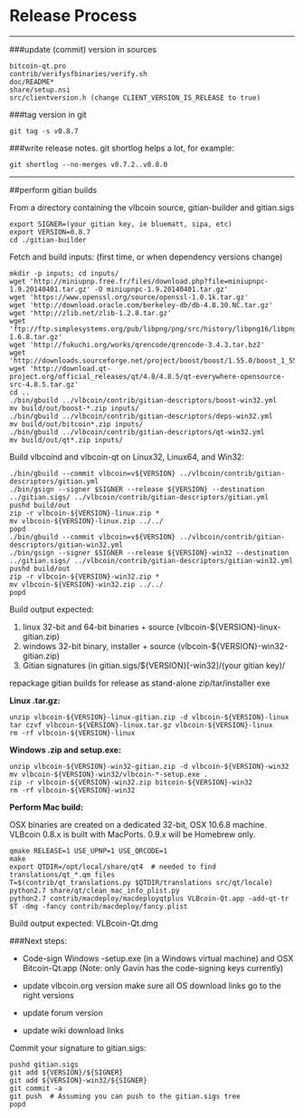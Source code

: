 Release Process
====================

* * *

###update (commit) version in sources


	bitcoin-qt.pro
	contrib/verifysfbinaries/verify.sh
	doc/README*
	share/setup.nsi
	src/clientversion.h (change CLIENT_VERSION_IS_RELEASE to true)

###tag version in git

	git tag -s v0.8.7

###write release notes. git shortlog helps a lot, for example:

	git shortlog --no-merges v0.7.2..v0.8.0

* * *

##perform gitian builds

 From a directory containing the vlbcoin source, gitian-builder and gitian.sigs
  
	export SIGNER=(your gitian key, ie bluematt, sipa, etc)
	export VERSION=0.8.7
	cd ./gitian-builder

 Fetch and build inputs: (first time, or when dependency versions change)

	mkdir -p inputs; cd inputs/
	wget 'http://miniupnp.free.fr/files/download.php?file=miniupnpc-1.9.20140401.tar.gz' -O miniupnpc-1.9.20140401.tar.gz'
	wget 'https://www.openssl.org/source/openssl-1.0.1k.tar.gz'
	wget 'http://download.oracle.com/berkeley-db/db-4.8.30.NC.tar.gz'
	wget 'http://zlib.net/zlib-1.2.8.tar.gz'
	wget 'ftp://ftp.simplesystems.org/pub/libpng/png/src/history/libpng16/libpng-1.6.8.tar.gz'
	wget 'http://fukuchi.org/works/qrencode/qrencode-3.4.3.tar.bz2'
	wget 'http://downloads.sourceforge.net/project/boost/boost/1.55.0/boost_1_55_0.tar.bz2'
	wget 'http://download.qt-project.org/official_releases/qt/4.8/4.8.5/qt-everywhere-opensource-src-4.8.5.tar.gz'
	cd ..
	./bin/gbuild ../vlbcoin/contrib/gitian-descriptors/boost-win32.yml
	mv build/out/boost-*.zip inputs/
	./bin/gbuild ../vlbcoin/contrib/gitian-descriptors/deps-win32.yml
	mv build/out/bitcoin*.zip inputs/
	./bin/gbuild ../vlbcoin/contrib/gitian-descriptors/qt-win32.yml
	mv build/out/qt*.zip inputs/

 Build vlbcoind and vlbcoin-qt on Linux32, Linux64, and Win32:
  
	./bin/gbuild --commit vlbcoin=v${VERSION} ../vlbcoin/contrib/gitian-descriptors/gitian.yml
	./bin/gsign --signer $SIGNER --release ${VERSION} --destination ../gitian.sigs/ ../vlbcoin/contrib/gitian-descriptors/gitian.yml
	pushd build/out
	zip -r vlbcoin-${VERSION}-linux.zip *
	mv vlbcoin-${VERSION}-linux.zip ../../
	popd
	./bin/gbuild --commit vlbcoin=v${VERSION} ../vlbcoin/contrib/gitian-descriptors/gitian-win32.yml
	./bin/gsign --signer $SIGNER --release ${VERSION}-win32 --destination ../gitian.sigs/ ../vlbcoin/contrib/gitian-descriptors/gitian-win32.yml
	pushd build/out
	zip -r vlbcoin-${VERSION}-win32.zip *
	mv vlbcoin-${VERSION}-win32.zip ../../
	popd

  Build output expected:

  1. linux 32-bit and 64-bit binaries + source (vlbcoin-${VERSION}-linux-gitian.zip)
  2. windows 32-bit binary, installer + source (vlbcoin-${VERSION}-win32-gitian.zip)
  3. Gitian signatures (in gitian.sigs/${VERSION}[-win32]/(your gitian key)/

repackage gitian builds for release as stand-alone zip/tar/installer exe

**Linux .tar.gz:**

	unzip vlbcoin-${VERSION}-linux-gitian.zip -d vlbcoin-${VERSION}-linux
	tar czvf vlbcoin-${VERSION}-linux.tar.gz vlbcoin-${VERSION}-linux
	rm -rf vlbcoin-${VERSION}-linux

**Windows .zip and setup.exe:**

	unzip vlbcoin-${VERSION}-win32-gitian.zip -d vlbcoin-${VERSION}-win32
	mv vlbcoin-${VERSION}-win32/vlbcoin-*-setup.exe .
	zip -r vlbcoin-${VERSION}-win32.zip bitcoin-${VERSION}-win32
	rm -rf vlbcoin-${VERSION}-win32

**Perform Mac build:**

  OSX binaries are created on a dedicated 32-bit, OSX 10.6.8 machine.
  VLBcoin 0.8.x is built with MacPorts.  0.9.x will be Homebrew only.

	qmake RELEASE=1 USE_UPNP=1 USE_QRCODE=1
	make
	export QTDIR=/opt/local/share/qt4  # needed to find translations/qt_*.qm files
	T=$(contrib/qt_translations.py $QTDIR/translations src/qt/locale)
	python2.7 share/qt/clean_mac_info_plist.py
	python2.7 contrib/macdeploy/macdeployqtplus VLBcoin-Qt.app -add-qt-tr $T -dmg -fancy contrib/macdeploy/fancy.plist

 Build output expected: VLBcoin-Qt.dmg

###Next steps:

* Code-sign Windows -setup.exe (in a Windows virtual machine) and
  OSX Bitcoin-Qt.app (Note: only Gavin has the code-signing keys currently)

* update vlbcoin.org version
  make sure all OS download links go to the right versions

* update forum version

* update wiki download links

Commit your signature to gitian.sigs:

	pushd gitian.sigs
	git add ${VERSION}/${SIGNER}
	git add ${VERSION}-win32/${SIGNER}
	git commit -a
	git push  # Assuming you can push to the gitian.sigs tree
	popd

